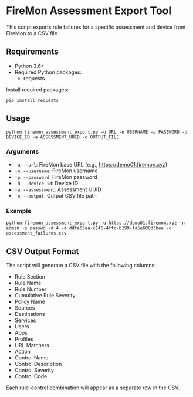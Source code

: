 # FireMon Assessment Export Tool

This script exports rule failures for a specific assessment and device from FireMon to a CSV file.

## Requirements

- Python 3.6+
- Required Python packages:
  - requests

Install required packages:
```
pip install requests
```

## Usage

```
python firemon_assessment_export.py -u URL -n USERNAME -p PASSWORD -d DEVICE_ID -a ASSESSMENT_UUID -o OUTPUT_FILE
```

### Arguments

- `-u`, `--url`: FireMon base URL (e.g., https://demo01.firemon.xyz)
- `-n`, `--username`: FireMon username
- `-p`, `--password`: FireMon password
- `-d`, `--device-id`: Device ID
- `-a`, `--assessment`: Assessment UUID
- `-o`, `--output`: Output CSV file path

### Example

```
python firemon_assessment_export.py -u https://demo01.firemon.xyz -n admin -p passwd -d 4 -a ddfe53ea-c146-4ffc-b199-fa5e600d3bee -o assessment_failures.csv
```

## CSV Output Format

The script will generate a CSV file with the following columns:

- Rule Section
- Rule Name
- Rule Number
- Cumulative Rule Severity
- Policy Name
- Sources
- Destinations
- Services
- Users
- Apps
- Profiles
- URL Matchers
- Action
- Control Name
- Control Description
- Control Severity
- Control Code

Each rule-control combination will appear as a separate row in the CSV.